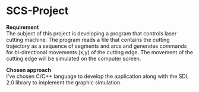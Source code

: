# SCS-Project

**Requirement**<br />
The subject of this project is developing a program that controls laser cutting machine.
The program reads a file that contains the cutting trajectory as a sequence of segments and arcs and generates commands for bi-directional movements (x,y) of the cutting edge. The movement of the cutting edge will be simulated on the computer screen.

**Chosen approach**<br />
I've chosen C/C++ language to develop the application along with the SDL 2.0 library to implement the graphic simulation.

